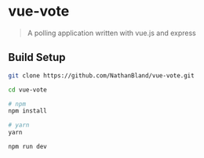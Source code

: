 # vue-vote

> A polling application written with vue.js and express

## Build Setup

``` bash
git clone https://github.com/NathanBland/vue-vote.git

cd vue-vote

# npm
npm install

# yarn
yarn

npm run dev
```

